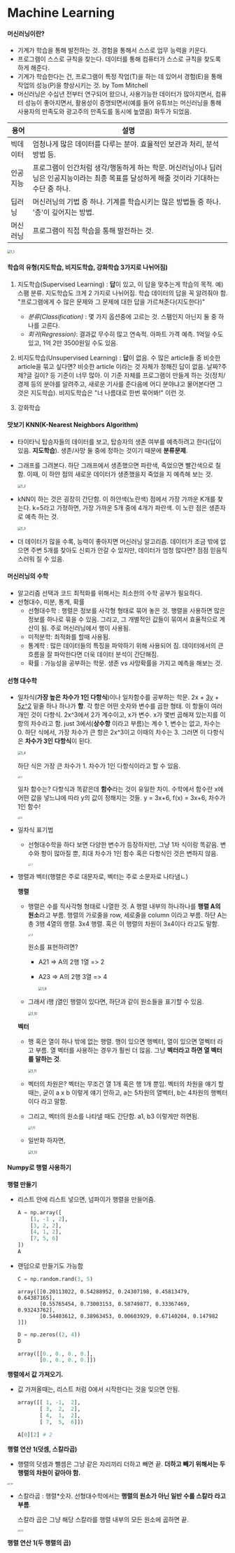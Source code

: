 # Machine Learning

#### 머신러닝이란?

- 기계가 학습을 통해 발전하는 것. 경험을 통해서 스스로 업무 능력을 키운다. 
- 프로그램이 스스로 규칙을 찾는다. 데이터를 통해 컴퓨터가 스스로 규칙을 찾도록 하게 해준다. 
- 기계가 학습한다는 건, 프로그램이 특정 작업(T)을 하는 데 있어서 경험(E)을 통해 작업의 성능(P)을 향상시키는 것.  by Tom Mitchell 
- 머신러닝은 수십년 전부터 연구되어 왔으나, 사용가능한 데이터가 많아지면서, 컴퓨터 성능이 좋아지면서, 활용성이 증명되면서(예를 들어 유튜브는 머신러닝을 통해 사용자의 만족도와 광고주의 만족도를 동시에 높였음) 화두가 되었음. 

| 용어     | 설명                                                         |
| -------- | ------------------------------------------------------------ |
| 빅데이터 | 엄청나게 많은 데이터를 다루는 분야. 효율적인 보관과 처리, 분석방법 등. |
| 인공지능 | 프로그램이 인간처럼 생각/행동하게 하는 학문. 머신러닝이나 딥러닝은 인공지능이라는 최종 목표를 달성하게 해줄 것이라 기대하는 수단 중 하나. |
| 딥러닝   | 머신러닝의 기법 중 하나. 기계를 학습시키는 많은 방법들 중 하나. '층'이 깊어지는 방법. |
| 머신러닝 | 프로그램이 직접 학습을 통해 발전하는 것.                     |

<img src="./resources/1_1.png" alt="1_1" style="zoom:50%;" />



#### 학습의 유형(지도학습, 비지도학습, 강화학습 3가지로 나뉘어짐)

1. 지도학습(Supervised Learning) : **답**이 있고, 이 답을 맞추는게 학습의 목적. 예) 스팸 분류. 지도학습도 크게 2 가지로 나뉘어짐. 학습 데이터의 답을 꼭 알려줘야 함. "프로그램에게 수 많은 문제와 그 문제에 대한 답을 가르쳐준다(지도한다)"

   - *분류(Classification)* : 몇 가지 옵션중에 고르는 것. 스팸인지 아닌지 둘 중 하나를 고른다. 
   - *회귀(Regression)*: 결과값 무수히 많고 연속적. 아파트 가격 예측. 1억일 수도 있고, 1억 2만 3500원일 수도 있음. 

2. 비지도학습(Unsupervised Learning) : **답**이 없음. 수 많은 article들 중 비슷한 article을 묶고 싶다면? 비슷한 article 이라는 것 자체가 정해진 답이 없음. 날짜?주제?글 길이? 등 기준이 너무 많아. 이 기준 자체를 프로그램이 만들게 하는 것(정치/경제 등의 분야를 알려주고, 새로운 기사를 준다음에 어디 분야냐고 물어본다면 그것은 지도학습). 비지도학습은 "너 나름대로 한번 묶어봐!" 이런 것. 

3. 강화학습

   

#### 맛보기 KNN(K-Nearest Neighbors Algorithm)

- 타이타닉 탑승자들의 데이터를 보고, 탑승자의 생존 여부를 예측하려고 한다(답이 있음. **지도학습**). 생존/사망 둘 중에 정하는 것이기 때문에 **분류문제**. 

- 그래프를 그려본다. 하단 그래프에서 생존했으면 파란색, 죽었으면 빨간색으로 칠함. 이때, 이 하얀 점의 새로운 데이터가 생존했을지 죽었을 지 예측해 보는 것. 

  <img src="./resources/1_2.png" alt="1_2" style="zoom:50%;" />

- kNN이 하는 것은 굉장히 간단함. 이 하얀색(노란색) 점에서 가장 가까운 K개를 찾는다.  k=5라고 가정하면, 가장 가까운 5개 중에 4개가 파란색. 이 노란 점은 생존자로 예측 하는 것. 

  <img src="./resources/1_3.png" alt="1_3" style="zoom:50%;" />

- 더 데이터가 많을 수록, 능력이 좋아지면 머신러닝 알고리즘. 데이터가 조금 밖에 없으면 주변 5개를 찾아도 신뢰가 안갈 수 있지만, 데이터가 엄청 많다면? 점점 믿음직스러워 질 수 있음. 





#### 머신러닝의 수학

- 알고리즘 선택과 코드 최적화를 위해서는 최소한의 수학 공부가 필요하다. 
- 선형대수, 미분, 통계, 확률
  - 선형대수학 : 행렬은 정보를 사각형 형태로 묶어 놓은 것. 행렬을 사용하면 많은 정보를 하나로 묶을 수 있음. 그리고, 그 개별적인 값들이 묶여서 효율적으로 계산이 됨. 주로 머신러닝에서 행이 사용됨. 
  - 미적분학: 최적화를 할때 사용됨. 
  - 통계학 : 많은 데이터들의 특징을 파악하기 위해 사용되어 짐. 데이터에서의 큰 흐름을 잘 파악한다면 더욱 데이터 분석이 간단해짐. 
  - 확률 : 가능성을 공부하는 학문. 생존 vs 사망확률을 가지고 예측을 해보는 것. 



#### 선형 대수학 

- 일차식(**가장 높은 차수가 1인 다항식**)이나 일차함수를 공부하는 학문. 2x + <u>3y</u> + <u>5z^2</u> 밑줄 하나 하나가 **항**. 각 항은 어떤 숫자와 변수를 곱한 형태. 이 항들이 여러 개인 것이 다항식. 2x^3에서 2가 계수이고, x가 변수. x가 몇번 곱해져 있는지를 이 항의 차수라고 함. just 3에서(**상수항** 이라고 부름)는 계수 1, 변수는 없고, 차수는 0. 하단 식에서, 가장 차수가 큰 항은 2x^3이고 이때의 차수는 3. 그러면 이 다항식은 **차수가 3인 다항식**이 된다. 

  <img src="./resources/1_4.png" alt="1_4" style="zoom:50%;" />

  하단 식은 가장 큰 차수가 1. 차수가 1인 다항식이라고 할 수 있음. 

  <img src="./resources/1_5.png" alt="1_5" style="zoom:30%;" />

  일차 함수는? 다항식과 똑같은데 **함수**라는 것이 유일한 차이. 수학에서 함수란 x에 어떤 값을 넣느냐에 따라 y의 값이 정해지는 것들. y = 3x+6, f(x) = 3x+6, 차수가 1인 함수!

  <img src="./resources/1_6.png" alt="1_6" style="zoom:30%;" />

- 일차식 표기법

  - 선형대수학을 하다 보면 다양한 변수가 등장하지만, 그냥 1차 식이랑 똑같음. 변수와 항이 많아질 뿐, 최대 차수가 1인 함수 혹은 다항식인 것은 변하지 않음.  

    <img src="./resources/1_7.png" alt="1_7" style="zoom:30%;" />



- 행렬과 벡터(행렬은 주로 대문자로, 벡터는 주로 소문자로 나타냄ㄴ)

  **행렬**

  - 행렬은 수를 직사각형 형태로 나열한 것. A 행렬 내부의 하나하나를 **행렬 A의 원소**라고 부름. 행렬의 가로줄을 row, 세로줄을 column 이라고 부름. 하단 A는 총 3행 4열의 행렬. 3x4 행렬. 혹은 이 행렬의 차원이 3x4이다 라고도 말함. 

    <img src="./resources/1_8.png" alt="1_8" style="zoom:30%;" />

    원소를 표현하려면? 

    - A21 => A의 2행 1열 => 2

    - A23 => A의 2행 3열 => 4

      <img src="./resources/1_9.png" alt="1_9" style="zoom:50%;" />

  - 그래서 i행 j열인 행렬이 있다면, 하단과 같이 원소들을 표기할 수 있음. 

    <img src="./resources/1_10.png" alt="1_10" style="zoom:50%;" />

  **벡터**

  - 행 혹은 열이 하나 밖에 없는 행렬. 행이 있으면 행벡터, 열이 있으면 열벡터 라고 부름. 열 벡터를 사용하는 경우가 훨씬 더 많음. 그냥 **벡터라고 하면 열 벡터를 말하는 것**. 

    <img src="./resources/1_11.png" alt="1_11" style="zoom:50%;" />

  - 벡터의 차원은? 벡터는 무조건 열 1개 혹은 행 1개 뿐임. 벡터의 차원을 얘기 할때는, 굳이 a x b 이렇게 얘기 안하고, a는 5차원의 열벡터, b는 4차원의 행벡터이다 라고 말함. 

  - 그리고, 벡터의 원소를 나타낼 때도 간단함. a1, b3 이렇게만 하면됨. 

    <img src="./resources/1_12.png" alt="1_12" style="zoom:40%;" />

  - 일반화 하자면, 

    <img src="./resources/1_13.png" alt="1_13" style="zoom:50%;" />





#### Numpy로 행렬 사용하기

**행렬 만들기**

- 리스트 안에 리스트 넣으면, 넘파이가 행렬을 만들어줌. 

  ```python
  A = np.array([
      [1, -1 , 2],
      [3, 2, 2], 
      [4, 1, 2], 
      [7, 5, 6]
  ])
  A
  ```

- 랜덤으로 만들기도 가능함

  ```python
  C = np.random.rand(3, 5)
  ```

  ```
  array([[0.20113022, 0.54288952, 0.24307198, 0.45813479, 0.64387165],
         [0.55765454, 0.73003153, 0.58749877, 0.33367469, 0.93243762],
         [0.54403612, 0.38963453, 0.00603929, 0.67140204, 0.147982  ]])
  ```

  ```python
  D = np.zeros((2, 4))
  D
  ```

  ```python
  array([[0., 0., 0., 0.],
         [0., 0., 0., 0.]])
  ```



**행렬에서 값 가져오기.** 

- 값 가져올때는, 리스트 처럼 0에서 시작한다는 것을 잊으면 안됨. 

  ```python
  array([[ 1, -1,  2],
         [ 3,  2,  2],
         [ 4,  1,  2],
         [ 7,  5,  6]])
  ```

  ```python
  A[0][2] # 2
  ```





**행렬 연산 1(덧셈, 스칼라곱)**

- 행렬의 덧셈과 뺄셈은 그냥 같은 자리끼리 더하고 빼면 끝. **더하고 빼기 위해서는 두 행렬의 차원이 같아야 함.** 

<img src="./resources/1_14.png" alt="1_14" style="zoom:30%;" />



- 스칼라곱 : 행렬*숫자. 선형대수학에서는 **행렬의 원소가 아닌 일반 수를 스칼라 라고 부름**. 

  스칼라 곱은 그냥 해당 스칼라를 행렬 내부의 모든 원소에 곱하면 끝. 

  <img src="./resources/1_15.png" alt="1_15" style="zoom:30%;" />

 

**행렬 연산 1(두 행렬의 곱)**